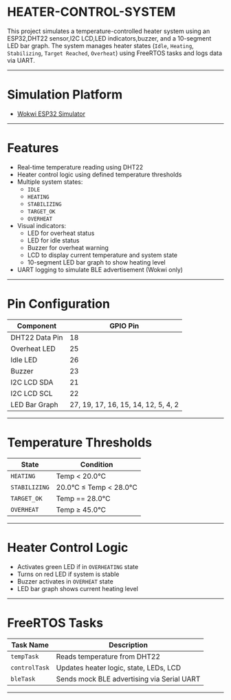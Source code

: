 # HEATER-CONTROL-SYSTEM

This project simulates a temperature-controlled heater system using an ESP32,DHT22 sensor,I2C LCD,LED indicators,buzzer, and a 10-segment LED bar graph. The system manages heater states (`Idle`, `Heating`, `Stabilizing`, `Target Reached`, `Overheat`) using FreeRTOS tasks and logs data via UART.

---

# Simulation Platform

- [Wokwi ESP32 Simulator](https://wokwi.com)

---

# Features

- Real-time temperature reading using DHT22
- Heater control logic using defined temperature thresholds
- Multiple system states:
  - `IDLE`
  - `HEATING`
  - `STABILIZING`
  - `TARGET_OK`
  - `OVERHEAT`
- Visual indicators:
  -  LED for overheat status
  -  LED for idle status
  -  Buzzer for overheat warning
  -  LCD to display current temperature and system state
  -  10-segment LED bar graph to show heating level
- UART logging to simulate BLE advertisement (Wokwi only)

---

# Pin Configuration

| Component       | GPIO Pin |
|-----------------|-----------|
| DHT22 Data Pin  | 18        |
| Overheat LED    | 25        |
| Idle LED        | 26        |
| Buzzer          | 23        |
| I2C LCD SDA     | 21        |
| I2C LCD SCL     | 22        |
| LED Bar Graph   | 27, 19, 17, 16, 15, 14, 12, 5, 4, 2 |

---

# Temperature Thresholds

| State         | Condition                     |
|---------------|-------------------------------|
| `HEATING`     | Temp < 20.0°C                 |
| `STABILIZING` | 20.0°C ≤ Temp < 28.0°C        |
| `TARGET_OK`   | Temp == 28.0°C                |
| `OVERHEAT`    | Temp ≥ 45.0°C                 |

---

# Heater Control Logic

- Activates green LED if in `OVERHEATING` state
- Turns on red LED if system is stable
- Buzzer activates in `OVERHEAT` state
- LED bar graph shows current heating level

---

# FreeRTOS Tasks

| Task Name     | Description                                |
|---------------|--------------------------------------------|
| `tempTask`    | Reads temperature from DHT22               |
| `controlTask` | Updates heater logic, state, LEDs, LCD     |
| `bleTask`     | Sends mock BLE advertising via Serial UART |

---


